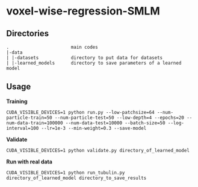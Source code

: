 # voxel-wise-regression-SMLM
## Directories

```
.                       main codes
|-data
| |-datasets            directory to put data for datasets
| |-learned_models      directory to save parameters of a learned model
```


## Usage

**Training**

``CUDA_VISIBLE_DEVICES=1 python run.py --low-patchsize=64 --num-particle-train=50 --num-particle-test=50 --low-depth=4 --epochs=20 --num-data-train=100000 --num-data-test=10000 --batch-size=50 --log-interval=100 --lr=1e-3 --min-weight=0.3 --save-model``

**Validate**

``CUDA_VISIBLE_DEVICES=1 python validate.py directory_of_learned_model``

**Run with real data**

``CUDA_VISIBLE_DEVICES=1 python run_tubulin.py directory_of_learned_model directory_to_save_results``
